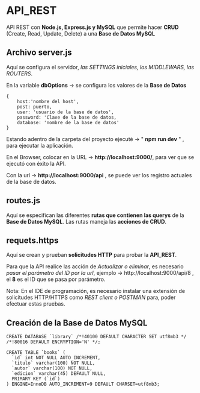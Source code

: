 # API_REST
API REST con **Node.js, Express.js y  MySQL** que permite hacer **CRUD** (Create, Read, Update, Delete) a una **Base de Datos MySQL**

## Archivo server.js
Aquí se configura el servidor, *las SETTINGS iniciales, los MIDDLEWARS, las ROUTERS*. &nbsp;

En la variable **dbOptions** ->  se configura los valores de la **Base de Datos**
```
{
    host:'nombre del host',
    post: puerto,
    user: 'usuario de la base de datos',
    password: 'Clave de la base de datos,
    database: 'nombre de la base de datos'
}
```
Estando adentro de la carpeta del proyecto ejecuté -> " **npm run dev** " , para ejecutar la aplicación. &nbsp;

En el Browser,  colocar en la URL -> **http://localhost:9000/**, para ver que se ejecutó con éxito la API. &nbsp;

Con la url -> **http://localhost:9000/api** , se puede ver los registro actuales de la base de datos. &nbsp;

## routes.js
Aquí se especifican las diferentes **rutas que contienen las querys** de la **Base de Datos MySQL**.
Las rutas maneja las **acciones de CRUD**.

## requets.https 
Aquí se crean y prueban **solicitudes HTTP** para probar la **API_REST**. &nbsp;

Para que la API realice las acción de *Actualizar o eliminar*, es necesario *pasar el parámetro del ID por la url*, ejemplo -> http://localhost:9000/api/8 , el **8** es el ID que se pasa por parámetro. &nbsp;

Nota: En el IDE de programación, es necesario instalar una extensión de solicitudes HTTP/HTTPS como *REST client o POSTMAN* para, poder efectuar estas pruebas. &nbsp;

## Creación de la Base de Datos MySQL
```
CREATE DATABASE `library` /*!40100 DEFAULT CHARACTER SET utf8mb3 */ /*!80016 DEFAULT ENCRYPTION='N' */;

CREATE TABLE `books` (
  `id` int NOT NULL AUTO_INCREMENT,
  `titulo` varchar(100) NOT NULL,
  `autor` varchar(100) NOT NULL,
  `edicion` varchar(45) DEFAULT NULL,
  PRIMARY KEY (`id`)
) ENGINE=InnoDB AUTO_INCREMENT=9 DEFAULT CHARSET=utf8mb3;
```





